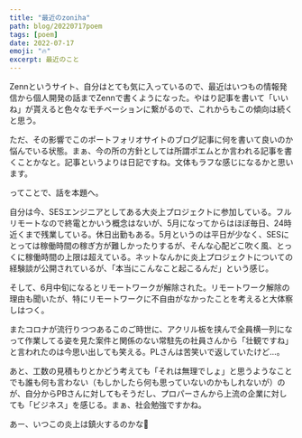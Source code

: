 ```yaml
---
title: "最近のzoniha"
path: blog/20220717poem
tags: [poem]
date: 2022-07-17
emoji: "🔥"
excerpt: 最近のこと
---
```


Zennというサイト、自分はとても気に入っているので、最近はいつもの情報発信から個人開発の話までZennで書くようになった。やはり記事を書いて「いいね」が貰えると色々なモチベーションに繋がるので、これからもこの傾向は続くと思う。

ただ、その影響でこのポートフォリオサイトのブログ記事に何を書いて良いのか悩んでいる状態。まぁ、今の所の方針としては所謂ポエムとか言われる記事を書くことかなと。記事というよりは日記ですね。文体もラフな感じになるかと思います。

ってことで、話を本題へ。

自分は今、SESエンジニアとしてある大炎上プロジェクトに参加している。フルリモートなので終電とかいう概念はないが、5月になってからはほぼ毎日、24時近くまで残業している。休日出勤もある。5月というのは平日が少なく、SESにとっては稼働時間の稼ぎ方が難しかったりするが、そんな心配どこ吹く風、とっくに稼働時間の上限は超えている。ネットなんかに炎上プロジェクトについての経験談が公開されているが、「本当にこんなこと起こるんだ」という感じ。

そして、6月中旬になるとリモートワークが解除された。リモートワーク解除の理由も聞いたが、特にリモートワークに不自由がなかったことを考えると大体察しはつく。

またコロナが流行りつつあるこのご時世に、アクリル板を挟んで全員横一列になって作業してる姿を見た案件と関係のない常駐先の社員さんから「壮観ですね」と言われたのは今思い出しても笑える。PLさんは苦笑いで返していたけど...。

あと、工数の見積もりとかどう考えても「それは無理でしょ」と思うようなことでも誰も何も言わない（もしかしたら何も思っていないのかもしれないが）のが、自分からPBさんに対してもそうだし、プロパーさんから上流の企業に対しても「ビジネス」を感じる。まぁ、社会勉強ですかね。

あー、いつこの炎上は鎮火するのかな🥱
